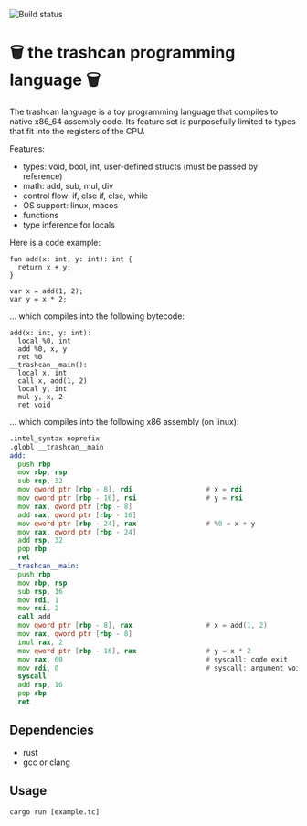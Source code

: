 ![Build status](https://github.com/helmutschneider/trashcan/workflows/build/badge.svg)

# 🗑️ the trashcan programming language 🗑️

The trashcan language is a toy programming language that
compiles to native x86_64 assembly code. Its feature set
is purposefully limited to types that fit into the registers
of the CPU.

Features:
  - types: void, bool, int, user-defined structs (must be passed by reference)
  - math: add, sub, mul, div
  - control flow: if, else if, else, while
  - OS support: linux, macos
  - functions
  - type inference for locals

Here is a code example:
```
fun add(x: int, y: int): int {
  return x + y;
}

var x = add(1, 2);
var y = x * 2;
```

... which compiles into the following bytecode:

```
add(x: int, y: int):
  local %0, int
  add %0, x, y
  ret %0
__trashcan__main():
  local x, int
  call x, add(1, 2)
  local y, int
  mul y, x, 2
  ret void
```

... which compiles into the following x86 assembly (on linux):

```asm
.intel_syntax noprefix
.globl __trashcan__main
add:
  push rbp
  mov rbp, rsp
  sub rsp, 32
  mov qword ptr [rbp - 8], rdi                  # x = rdi
  mov qword ptr [rbp - 16], rsi                 # y = rsi
  mov rax, qword ptr [rbp - 8]
  add rax, qword ptr [rbp - 16]
  mov qword ptr [rbp - 24], rax                 # %0 = x + y
  mov rax, qword ptr [rbp - 24]
  add rsp, 32
  pop rbp
  ret
__trashcan__main:
  push rbp
  mov rbp, rsp
  sub rsp, 16
  mov rdi, 1
  mov rsi, 2
  call add
  mov qword ptr [rbp - 8], rax                  # x = add(1, 2)
  mov rax, qword ptr [rbp - 8]
  imul rax, 2
  mov qword ptr [rbp - 16], rax                 # y = x * 2
  mov rax, 60                                   # syscall: code exit
  mov rdi, 0                                    # syscall: argument void
  syscall
  add rsp, 16
  pop rbp
  ret
```

## Dependencies
  - rust
  - gcc or clang

## Usage
```
cargo run [example.tc]
```

